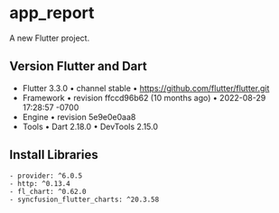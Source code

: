 # app_report

A new Flutter project.

## Version Flutter and Dart
  - Flutter 3.3.0 • channel stable • https://github.com/flutter/flutter.git
  - Framework • revision ffccd96b62 (10 months ago) • 2022-08-29 17:28:57 -0700
  - Engine • revision 5e9e0e0aa8
  - Tools • Dart 2.18.0 • DevTools 2.15.0


## Install Libraries
    - provider: ^6.0.5
    - http: ^0.13.4
    - fl_chart: ^0.62.0
    - syncfusion_flutter_charts: ^20.3.58